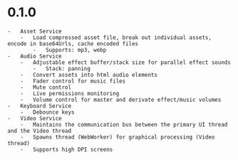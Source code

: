 # 0.1.0

	-	Asset Service
		-	Load compressed asset file, break out individual assets, encode in base64Urls, cache encoded files
			-	Supports: mp3, webp
	-	Audio Service
		-	Adjustable effect buffer/stack size for parallel effect sounds
			-	Stack: panning
		-	Convert assets into html audio elements
		-	Fader control for music files
		-	Mute control
		-	Live permissions monitoring
		-	Volume control for master and derivate effect/music volumes
	-	Keyboard Service
		-	Debounce keys
	-	Video Service
		-	Maintains the communication bus between the primary UI thread and the Video thread
		-	Spawns thread (WebWorker) for graphical processing (Video thread)
		-	Supports high DPI screens